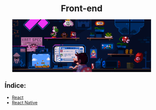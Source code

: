 <h1 align="center"> Front-end </h1>

<p align="center">
  <img alt="mario no computador" src="./public/home.gif" width="90%">
</p>

<h2>Índice:</h2>

* [React](react)
* [React Native](react-native)
